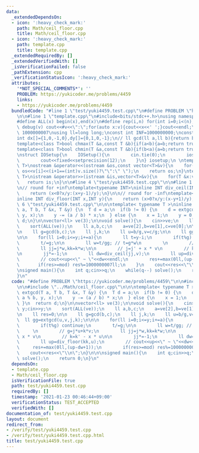 ```yaml
---
data:
  _extendedDependsOn:
  - icon: ':heavy_check_mark:'
    path: Math/ceil_floor.cpp
    title: Math/ceil_floor.cpp
  - icon: ':heavy_check_mark:'
    path: template.cpp
    title: template.cpp
  _extendedRequiredBy: []
  _extendedVerifiedWith: []
  _isVerificationFailed: false
  _pathExtension: cpp
  _verificationStatusIcon: ':heavy_check_mark:'
  attributes:
    '*NOT_SPECIAL_COMMENTS*': ''
    PROBLEM: https://yukicoder.me/problems/4459
    links:
    - https://yukicoder.me/problems/4459
  bundledCode: "#line 1 \"test/yuki4459.test.cpp\"\n#define PROBLEM \"https://yukicoder.me/problems/4459\"\
    \n\n#line 1 \"template.cpp\"\n#include<bits/stdc++.h>\nusing namespace std;\n\
    #define ALL(x) begin(x),end(x)\n#define rep(i,n) for(int i=0;i<(n);i++)\n#define\
    \ debug(v) cout<<#v<<\":\";for(auto x:v){cout<<x<<' ';}cout<<endl;\n#define mod\
    \ 1000000007\nusing ll=long long;\nconst int INF=1000000000;\nconst ll LINF=1001002003004005006ll;\n\
    int dx[]={1,0,-1,0},dy[]={0,1,0,-1};\n// ll gcd(ll a,ll b){return b?gcd(b,a%b):a;}\n\
    template<class T>bool chmax(T &a,const T &b){if(a<b){a=b;return true;}return false;}\n\
    template<class T>bool chmin(T &a,const T &b){if(b<a){a=b;return true;}return false;}\n\
    \nstruct IOSetup{\n    IOSetup(){\n        cin.tie(0);\n        ios::sync_with_stdio(0);\n\
    \        cout<<fixed<<setprecision(12);\n    }\n} iosetup;\n \ntemplate<typename\
    \ T>\nostream &operator<<(ostream &os,const vector<T>&v){\n    for(int i=0;i<(int)v.size();i++)\
    \ os<<v[i]<<(i+1==(int)v.size()?\"\":\" \");\n    return os;\n}\ntemplate<typename\
    \ T>\nistream &operator>>(istream &is,vector<T>&v){\n    for(T &x:v)is>>x;\n \
    \   return is;\n}\n\n#line 4 \"test/yuki4459.test.cpp\"\n\n#line 1 \"Math/ceil_floor.cpp\"\
    \n// round for +inf\ntemplate<typename INT>\ninline INT div_ceil(INT x,INT y){\n\
    \    return (x<0?x/y:(x+y-1)/y);\n}\n\n// round for -inf\ntemplate<typename INT>\n\
    inline INT div_floor(INT x,INT y){\n    return (x>0?x/y:(x-y+1)/y);\n}\n#line\
    \ 6 \"test/yuki4459.test.cpp\"\n\n\ntemplate< typename T >\ninline T extgcd(T\
    \ a, T b, T &x, T &y) {\n  T d = a;\n  if(b != 0) {\n    d = extgcd(b, a % b,\
    \ y, x);\n    y -= (a / b) * x;\n  } else {\n    x = 1;\n    y = 0;\n  }\n  return\
    \ d;\n}\n\nvector<ll> ve(3);\n\nvoid solve(){\n    cin>>ve;\n    ll y;cin>>y;\n\
    \    sort(ALL(ve));\n    ll a,b,c;\n    a=ve[2],b=ve[1],c=ve[0];\n\n    ll res=0;\n\
    \n    ll g=gcd(b,c);\n    ll j,k;\n    ll u=b/g,v=c/g;\n\n    ll gg=extgcd(u,v,j,k);\n\
    \n\n    for(ll i=0;i<=y;i+=a){\n        ll t=y-i;\n        if(t%g) continue;\n\
    \        t/=g;\n\n        ll w=t/gg; // t=g*w\n        \n        // g=j*u+k*v;\n\
    \        ll jj=j*w,kk=k*w;\n\n        // j=j' + x * v\n        // k=k' - x * u\n\
    \n        jj*=-1;\n        ll dw=div_ceil(jj,v);\n        ll up=div_floor(kk,u);\n\
    \        // cout<<up<<\" ~ \"<<dw<<endl;\n        res+=max(0ll,(up-dw+1));\n \
    \       if(res>=mod) res%=1000000007ll;\n    }\n    cout<<res<<\"\\n\";\n}\n\n\
    \nsigned main(){\n    int q;cin>>q;\n    while(q--) solve();\n    return 0;\n\
    }\n"
  code: "#define PROBLEM \"https://yukicoder.me/problems/4459\"\n\n#include \"../template.cpp\"\
    \n\n#include \"../Math/ceil_floor.cpp\"\n\n\ntemplate< typename T >\ninline T\
    \ extgcd(T a, T b, T &x, T &y) {\n  T d = a;\n  if(b != 0) {\n    d = extgcd(b,\
    \ a % b, y, x);\n    y -= (a / b) * x;\n  } else {\n    x = 1;\n    y = 0;\n \
    \ }\n  return d;\n}\n\nvector<ll> ve(3);\n\nvoid solve(){\n    cin>>ve;\n    ll\
    \ y;cin>>y;\n    sort(ALL(ve));\n    ll a,b,c;\n    a=ve[2],b=ve[1],c=ve[0];\n\
    \n    ll res=0;\n\n    ll g=gcd(b,c);\n    ll j,k;\n    ll u=b/g,v=c/g;\n\n  \
    \  ll gg=extgcd(u,v,j,k);\n\n\n    for(ll i=0;i<=y;i+=a){\n        ll t=y-i;\n\
    \        if(t%g) continue;\n        t/=g;\n\n        ll w=t/gg; // t=g*w\n   \
    \     \n        // g=j*u+k*v;\n        ll jj=j*w,kk=k*w;\n\n        // j=j' +\
    \ x * v\n        // k=k' - x * u\n\n        jj*=-1;\n        ll dw=div_ceil(jj,v);\n\
    \        ll up=div_floor(kk,u);\n        // cout<<up<<\" ~ \"<<dw<<endl;\n   \
    \     res+=max(0ll,(up-dw+1));\n        if(res>=mod) res%=1000000007ll;\n    }\n\
    \    cout<<res<<\"\\n\";\n}\n\n\nsigned main(){\n    int q;cin>>q;\n    while(q--)\
    \ solve();\n    return 0;\n}\n"
  dependsOn:
  - template.cpp
  - Math/ceil_floor.cpp
  isVerificationFile: true
  path: test/yuki4459.test.cpp
  requiredBy: []
  timestamp: '2021-01-23 00:46:44+09:00'
  verificationStatus: TEST_ACCEPTED
  verifiedWith: []
documentation_of: test/yuki4459.test.cpp
layout: document
redirect_from:
- /verify/test/yuki4459.test.cpp
- /verify/test/yuki4459.test.cpp.html
title: test/yuki4459.test.cpp
---
```

